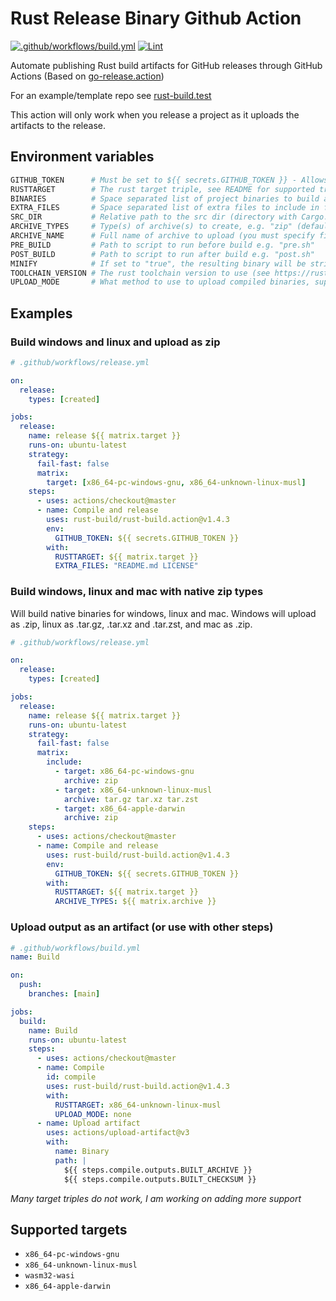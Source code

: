 # Rust Release Binary Github Action

[![.github/workflows/build.yml](https://github.com/rust-build/rust-build.test/actions/workflows/build.yml/badge.svg)](https://github.com/rust-build/rust-build.test/actions/workflows/build.yml)
[![Lint](https://github.com/rust-build/rust-build.action/actions/workflows/linter.yml/badge.svg)](https://github.com/rust-build/rust-build.action/actions/workflows/linter.yml)

Automate publishing Rust build artifacts for GitHub releases through GitHub Actions (Based on [go-release.action](https://github.com/ngs/go-release.action))

For an example/template repo see [rust-build.test](https://github.com/rust-build/rust-build.test)

This action will only work when you release a project as it uploads the artifacts to the release.

## Environment variables
```bash
GITHUB_TOKEN      # Must be set to ${{ secrets.GITHUB_TOKEN }} - Allows uploading of artifacts to release
RUSTTARGET        # The rust target triple, see README for supported triples
BINARIES          # Space separated list of project binaries to build and include in the archive. Defaults to all binaries
EXTRA_FILES       # Space separated list of extra files to include in final output
SRC_DIR           # Relative path to the src dir (directory with Cargo.toml in) from root of project
ARCHIVE_TYPES     # Type(s) of archive(s) to create, e.g. "zip" (default) or "zip tar.gz"; supports: (zip, tar.[gz|bz2|xz|zst])
ARCHIVE_NAME      # Full name of archive to upload (you must specify file extension and change this if building multiple targets)
PRE_BUILD         # Path to script to run before build e.g. "pre.sh"
POST_BUILD        # Path to script to run after build e.g. "post.sh"
MINIFY            # If set to "true", the resulting binary will be stripped and compressed by UPX. ("false" by default)
TOOLCHAIN_VERSION # The rust toolchain version to use (see https://rust-lang.github.io/rustup/concepts/toolchains.html#toolchain-specification)
UPLOAD_MODE       # What method to use to upload compiled binaries, supported values: (release, none), default: release
```

## Examples

### Build windows and linux and upload as zip
```yml
# .github/workflows/release.yml

on:
  release:
    types: [created]

jobs:
  release:
    name: release ${{ matrix.target }}
    runs-on: ubuntu-latest
    strategy:
      fail-fast: false
      matrix:
        target: [x86_64-pc-windows-gnu, x86_64-unknown-linux-musl]
    steps:
      - uses: actions/checkout@master
      - name: Compile and release
        uses: rust-build/rust-build.action@v1.4.3
        env:
          GITHUB_TOKEN: ${{ secrets.GITHUB_TOKEN }}
        with:
          RUSTTARGET: ${{ matrix.target }}
          EXTRA_FILES: "README.md LICENSE"
```

### Build windows, linux and mac with native zip types
Will build native binaries for windows, linux and mac. Windows will upload as .zip, linux as .tar.gz, .tar.xz and
.tar.zst, and mac as .zip.
```yml
# .github/workflows/release.yml

on:
  release:
    types: [created]

jobs:
  release:
    name: release ${{ matrix.target }}
    runs-on: ubuntu-latest
    strategy:
      fail-fast: false
      matrix:
        include:
          - target: x86_64-pc-windows-gnu
            archive: zip
          - target: x86_64-unknown-linux-musl
            archive: tar.gz tar.xz tar.zst
          - target: x86_64-apple-darwin
            archive: zip
    steps:
      - uses: actions/checkout@master
      - name: Compile and release
        uses: rust-build/rust-build.action@v1.4.3
        env:
          GITHUB_TOKEN: ${{ secrets.GITHUB_TOKEN }}
        with:
          RUSTTARGET: ${{ matrix.target }}
          ARCHIVE_TYPES: ${{ matrix.archive }}
```

### Upload output as an artifact (or use with other steps)
```yml
# .github/workflows/build.yml
name: Build

on:
  push:
    branches: [main]

jobs:
  build:
    name: Build
    runs-on: ubuntu-latest
    steps:
      - uses: actions/checkout@master
      - name: Compile
        id: compile
        uses: rust-build/rust-build.action@v1.4.3
        with:
          RUSTTARGET: x86_64-unknown-linux-musl
          UPLOAD_MODE: none
      - name: Upload artifact
        uses: actions/upload-artifact@v3
        with:
          name: Binary
          path: |
            ${{ steps.compile.outputs.BUILT_ARCHIVE }}
            ${{ steps.compile.outputs.BUILT_CHECKSUM }}
```

_Many target triples do not work, I am working on adding more support_

## Supported targets
- `x86_64-pc-windows-gnu`
- `x86_64-unknown-linux-musl`
- `wasm32-wasi`
- `x86_64-apple-darwin`
